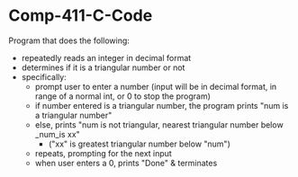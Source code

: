# Comp-411-C-Code
Program that does the following:
  - repeatedly reads an integer in decimal format
  - determines if it is a triangular number or not
  - specifically:
      - prompt user to enter a number (input will be in decimal format, in range of a normal int, or 0 to stop the program)
      - if number entered is a triangular number, the program prints "num is a triangular number"
      - else, prints "num is not triangular, nearest triangular number below _num_is xx"
          - ("xx" is greatest triangular number below "num")
      - repeats, prompting for the next input
      - when user enters a 0, prints "Done" & terminates
